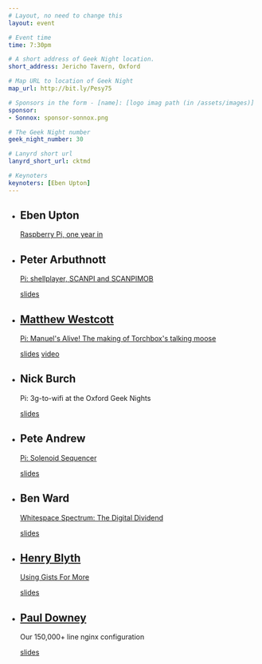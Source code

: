 ```yaml
---
# Layout, no need to change this
layout: event

# Event time
time: 7:30pm

# A short address of Geek Night location. 
short_address: Jericho Tavern, Oxford

# Map URL to location of Geek Night
map_url: http://bit.ly/Pesy75

# Sponsors in the form - [name]: [logo imag path (in /assets/images)]
sponsor: 
- Sonnox: sponsor-sonnox.png

# The Geek Night number
geek_night_number: 30

# Lanyrd short url
lanyrd_short_url: cktmd

# Keynoters
keynoters: [Eben Upton]
---
```


<ul class="keynotes">
  <li itemprop="performer" itemscope="itemscope" itemtype="http://schema.org/Person">
    <h2 itemprop="name">Eben Upton</h2>
    <p><a href="http://www.raspberrypi.org/about" >Raspberry Pi, one year in</a></p>
  </li>
</ul>
<ul class="microslots">
  <li itemprop="performer" itemscope="itemscope" itemtype="http://schema.org/Person">
    <h2 itemprop="name">Peter Arbuthnott</h2>
    <p><a href="http://www.scanpi.co.uk">Pi: shellplayer, SCANPI and SCANPIMOB</a></p>
    <div class="downloads">
        <a href="http://media.ogn.s3.amazonaws.com/ogn30/microslot-PeterArbuthnott.zip">slides</a>
    </div>
  </li>
  <li itemprop="performer" itemscope="itemscope" itemtype="http://schema.org/Person">
    <a href="http://matt.west.co.tt/" ><h2 itemprop="name">Matthew Westcott</h2></a>
    <p><a href="http://moose.torchbox.com/">Pi: Manuel's Alive! The making of Torchbox's talking moose</a></p>
    <div class="downloads">
        <a href="http://media.ogn.s3.amazonaws.com/ogn30/microslot-MatthewWestcott.odp">slides</a>
        <a href="http://media.ogn.s3.amazonaws.com/ogn30/microslot-MatthewWestcott.m4v">video</a>
    </div>
  </li>
  <li itemprop="performer" itemscope="itemscope" itemtype="http://schema.org/Person">
    <h2 itemprop="name">Nick Burch</h2>
    <p>Pi: 3g-to-wifi at the Oxford Geek Nights</p>
    <div class="downloads">
        <a href="http://media.ogn.s3.amazonaws.com/ogn30/microslot-NickBurch.odp">slides</a>
    </div>
  </li>
  <li itemprop="performer" itemscope="itemscope" itemtype="http://schema.org/Person">
    <h2 itemprop="name">Pete Andrew</h2>
    <p><a href="http://www.youtube.com/watch?v=mtu9AtU4GQ4">Pi: Solenoid Sequencer</a></p>
    <div class="downloads">
        <a href="http://media.ogn.s3.amazonaws.com/ogn30/microslot-PeteAndrew.odp">slides</a>
    </div>
  </li>

  <li itemprop="performer" itemscope="itemscope" itemtype="http://schema.org/Person">
    <h2 itemprop="name">Ben Ward</h2>
    <p><a href="http://badgertrack.com/post/37192131877/whitespace-spectrum" >Whitespace Spectrum: The Digital Dividend</a></p>
    <div class="downloads">
        <a href="http://media.ogn.s3.amazonaws.com/ogn30/microslot-BenWard.pdf">slides</a>
    </div>
  </li>
  <li itemprop="performer" itemscope="itemscope" itemtype="http://schema.org/Person">
    <h2 itemprop="name"><a href="http://github.com/henrahmagix" >Henry Blyth</a></h2>
    <p><a href="http://github.com/henrahmagix/gistdeck-your-css">Using Gists For More</a></p>
    <div class="downloads">
        <a href="http://media.ogn.s3.amazonaws.com/ogn30/microslot-HenryBlyth.tgz">slides</a>
    </div>
  </li>
  <li itemprop="performer" itemscope="itemscope" itemtype="http://schema.org/Person">
    <h2 itemprop="name"><a href="http://whatfettle.com">Paul Downey</a></h2>
    <p>Our 150,000+ line nginx configuration</p>
    <div class="downloads">
        <a href="http://media.ogn.s3.amazonaws.com/ogn30/microslot-PaulDowney.pdf">slides</a>
    </div>
  </li>
</ul>
